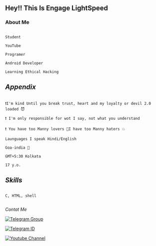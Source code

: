 ## Hey!! This Is Engage LightSpeed

### About Me
```

Student 

YouTube

Programer

Android Developer

Learning Ethical Hacking

```
## *Appendix*
```

❗I'm kind Until you break trust, heart and my loyalty or devil 2.0 loaded 😈

❗ I'm only responsible for wot I say, not what you understand  

❗ You have too Manny lovers 🤍I have too Manny haters 💥

Launguages I speak Hindi/English

Goa-india 🤍 

GMT+5:30 Kolkata

17 y.o.

 ```


##  *Skills*
```

C, HTML, shell


 ```



*Contat Me*



[![Telegram Group](https://img.shields.io/badge/Telegram%20-Group-blue)](https://telegram.me/RN10support)

[![Telegram ID](https://img.shields.io/badge/Telegram%20-ID-blue)](https://telegram.me/DrTK001)

[![Youtube Channel](https://img.shields.io/badge/YouTube-Channel-red)](https://www.youtube.com/channel/UCOnT10XSSonfD6O2OPVvJew)







```
